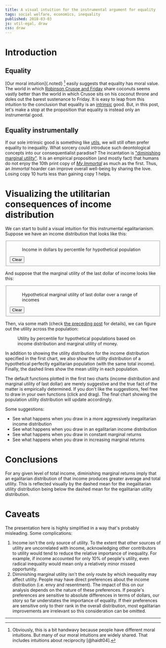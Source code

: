 ```yaml
---
title: A visual intuition for the instrumental argument for equality
tags: social welfare, economics, inequality
published: 2018-03-03
js: util-egal, draw
css: draw
---
```


# Introduction

## Equality

[Our moral intuition]{.noted} [^intuition] easily suggests that equality has moral value. The world in which [Robinson Crusoe and Friday](https://en.wikipedia.org/wiki/Robinson_Crusoe_economy) share coconuts seems vastly better than the world in which Crusoe sits on his coconut throne and doles out the barest sustenance to Friday. It is easy to leap from this intuition to the conclusion that equality is an [intrinsic](https://en.wikipedia.org/wiki/Instrumental_and_intrinsic_value) good. But, in this post, let's make a stop at the proposition that equality is instead only an instrumental good.

## Equality instrumentally

If our sole intrinsic good is something like [utils](https://en.wikipedia.org/wiki/Utility), we will still often prefer equality to inequality. What sorcery could introduce such deontological concepts into our consequentialist paradise? The incantation is ["diminishing marginal utility"]( https://en.wikipedia.org/wiki/Marginal_utility#Diminishing_marginal_utility). It is an empirical proposition (and mostly fact) that humans do not enjoy the 10th print copy of [_My Immortal_](https://en.wikipedia.org/wiki/My_Immortal_(fan_fiction)) as much as the first. Thus, an _Immortal_ hoarder can improve overall well-being by sharing the love. Losing copy 10 hurts less than gaining copy 1 helps.

# Visualizing the utilitarian consequences of income distribution

We can start to build a visual intuition for this instrumental egalitarianism. Suppose we have an income distribution that looks like this:

<form>
<fieldset class="draw">
<figure>
<figcaption>Income in dollars by percentile for hypothetical population</figcaption>
<div id="income-distribution"></div>
</figure>
<button type="button">Clear</button>
</fieldset>
</form>

And suppose that the marginal utility of the last dollar of income looks like this:

<form>
<fieldset class="draw">
<figure>
<figcaption>Hypothetical marginal utility of last dollar over a range of incomes</figcaption>
<div id="marginal-utility"></div>
</figure>
<button type="button">Clear</button>
</fieldset>
</form>

Then, via some math (check [the preceding post](../utilitarian-egalitarianism-notebook/) for details), we can figure out the utility across the population:

<figure>
<figcaption>Utility by percentile for hypothetical populations based on income distribution and marginal utility of money.</figcaption>
<div id="utility-distribution"></div>
</figure>

In addition to showing the utility distribution for the income distribution specified in the first chart, we also show the utility distribution of a hypothetical perfectly egalitarian population (with the same total income). Finally, the dashed lines show the mean utility in each population.

The default functions plotted in the first two charts (income distribution and marginal utility of last dollar) are merely suggestive and the true fact of the matter is empirically determined. If you don't like the suggestions, feel free to draw in your own functions (click and drag). The final chart showing the population utility distribution will update accordingly.

Some suggestions:

- See what happens when you draw in a more aggressively inegalitarian income distribution
- See what happens when you draw in an egalitarian income distribution
- See what happens when you draw in constant marginal returns
- See what happens when you draw in increasing marginal returns

# Conclusions

For any given level of total income, diminishing marginal returns imply that an egalitarian distribution of that income produces greater average and total utility. This is reflected visually by the dashed mean for the inegalitarian utility distribution being below the dashed mean for the egalitarian utility distribution.

# Caveats

The presentation here is highly simplified in a way that's probably misleading. Some complications:

1. Income isn't the only source of utility. To the extent that other sources of utility are uncorrelated with income, acknowledging other contributors to utility would tend to reduce the relative importance of inequality. For example, if income accounted for only 10% of people's utility, even radical inequality would mean only a relatively minor missed opportunity.
2. Diminishing marginal utility isn't the only route by which inequality may affect utility. People may have direct preferences about the income distribution (i.e. envy and resentment). The impact of this on our analysis depends on the nature of these preferences. If people's preferences are sensitive to absolute differences in terms of dollars, our story so far understates the importance of equality. If their preferences are sensitive only to their rank in the overall distribution, most egalitarian improvements are irrelevant so this consideration can be omitted.

[^intuition]: Obviously, this is a bit handwavy because people have different moral intuitions. But many of our moral intuitions are widely shared. That includes intuitions about reciprocity [@haidt04].

<hr class="references">
